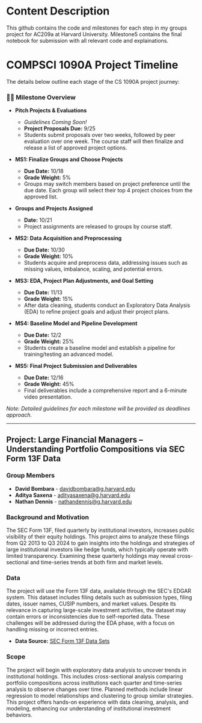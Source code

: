 # Content Description

This github contains the code and milestones for each step in my groups project for AC209a at Harvard University. Milestone5 contains the final notebook for submission with all relevant code and explainations.

# COMPSCI 1090A Project Timeline

The details below outline each stage of the CS 1090A project journey:

### 🚀✨ Milestone Overview

- **Pitch Projects & Evaluations**  
  - *Guidelines Coming Soon!*  
  - **Project Proposals Due:** 9/25  
  - Students submit proposals over two weeks, followed by peer evaluation over one week. The course staff will then finalize and release a list of approved project options.

- **MS1: Finalize Groups and Choose Projects**  
  - **Due Date:** 10/18  
  - **Grade Weight:** 5%  
  - Groups may switch members based on project preference until the due date. Each group will select their top 4 project choices from the approved list.

- **Groups and Projects Assigned**  
  - **Date:** 10/21  
  - Project assignments are released to groups by course staff.

- **MS2: Data Acquisition and Preprocessing**  
  - **Due Date:** 10/30  
  - **Grade Weight:** 10%  
  - Students acquire and preprocess data, addressing issues such as missing values, imbalance, scaling, and potential errors.

- **MS3: EDA, Project Plan Adjustments, and Goal Setting**  
  - **Due Date:** 11/13  
  - **Grade Weight:** 15%  
  - After data cleaning, students conduct an Exploratory Data Analysis (EDA) to refine project goals and adjust their project plans.

- **MS4: Baseline Model and Pipeline Development**  
  - **Due Date:** 12/2  
  - **Grade Weight:** 25%  
  - Students create a baseline model and establish a pipeline for training/testing an advanced model.

- **MS5: Final Project Submission and Deliverables**  
  - **Due Date:** 12/16  
  - **Grade Weight:** 45%  
  - Final deliverables include a comprehensive report and a 6-minute video presentation.

*Note: Detailed guidelines for each milestone will be provided as deadlines approach.*

---

## Project: Large Financial Managers – Understanding Portfolio Compositions via SEC Form 13F Data

### Group Members
- **David Bombara** - [davidbombara@g.harvard.edu](mailto:davidbombara@g.harvard.edu)
- **Aditya Saxena** - [adityasaxena@g.harvard.edu](mailto:adityasaxena@g.harvard.edu)
- **Nathan Dennis** - [nathandennis@g.harvard.edu](mailto:nathandennis@g.harvard.edu)

### Background and Motivation
The SEC Form 13F, filed quarterly by institutional investors, increases public visibility of their equity holdings. This project aims to analyze these filings from Q2 2013 to Q3 2024 to gain insights into the holdings and strategies of large institutional investors like hedge funds, which typically operate with limited transparency. Examining these quarterly holdings may reveal cross-sectional and time-series trends at both firm and market levels.

### Data
The project will use the Form 13F data, available through the SEC's EDGAR system. This dataset includes filing details such as submission types, filing dates, issuer names, CUSIP numbers, and market values. Despite its relevance in capturing large-scale investment activities, the dataset may contain errors or inconsistencies due to self-reported data. These challenges will be addressed during the EDA phase, with a focus on handling missing or incorrect entries.

- **Data Source:** [SEC Form 13F Data Sets](https://www.sec.gov/data-research/sec-markets-data/form-13f-data-sets)

### Scope
The project will begin with exploratory data analysis to uncover trends in institutional holdings. This includes cross-sectional analysis comparing portfolio compositions across institutions each quarter and time-series analysis to observe changes over time. Planned methods include linear regression to model relationships and clustering to group similar strategies. This project offers hands-on experience with data cleaning, analysis, and modeling, enhancing our understanding of institutional investment behaviors.
